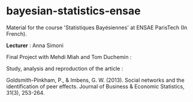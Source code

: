# bayesian-statistics-ensae
Material for the course 'Statistiques Bayésiennes' at ENSAE ParisTech (In French).

**Lecturer** : Anna Simoni

Final Project with Mehdi Miah and Tom Duchemin :

Study, analysis and reproduction of the article :

Goldsmith-Pinkham, P., & Imbens, G. W. (2013). Social networks and the identification of peer effects. Journal of Business & Economic Statistics, 31(3), 253-264.


